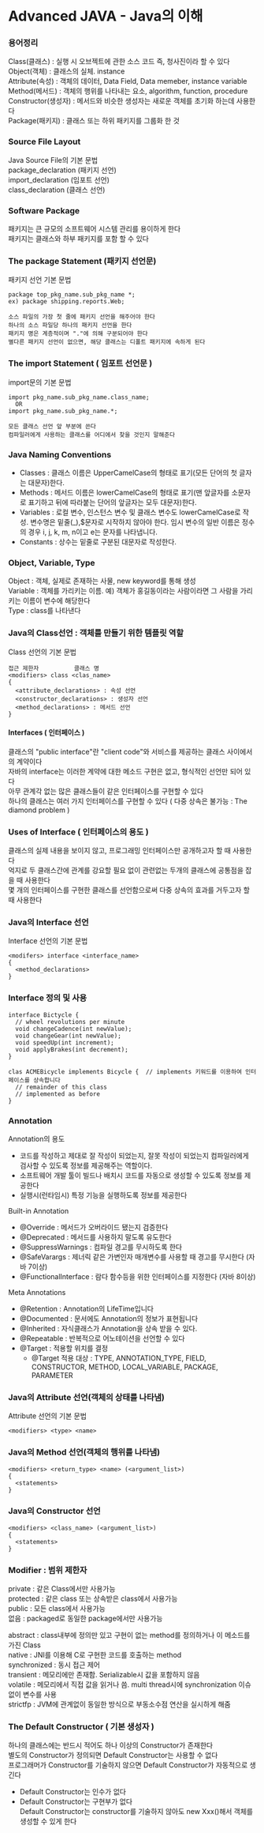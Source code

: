 # Advanced JAVA - Java의 이해
### 용어정리
Class(클래스) : 실행 시 오브젝트에 관한 소스 코드 즉, 청사진이라 할 수 있다  
Object(객체) : 클래스의 실체. instance  
Attribute(속성) : 객체의 데이터, Data Field, Data memeber, instance variable  
Method(메서드) : 객체의 행위를 나타내는 요소, algorithm, function, procedure  
Constructor(생성자) : 메서드와 비슷한 생성자는 새로운 객체를 초기화 하는데 사용한다  
Package(패키지) : 클래스 또는 하위 패키지를 그룹화 한 것  

### Source File Layout
Java Source File의 기본 문법  
package_declaration (패키지 선언)  
import_declaration (임포트 선언)  
class_declaration (클래스 선언)  

### Software Package
패키지는 큰 규모의 소프트웨어 시스템 관리를 용이하게 한다  
패키지는 클래스와 하부 패키지를 포함 할 수 있다  

### The package Statement (패키지 선언문)
패키지 선언 기본 문법
```
package top_pkg_name.sub_pkg_name *;
ex) package shipping.reports.Web;

소스 파일의 가장 첫 줄에 패키지 선언을 해주어야 한다
하나의 소스 파일당 하나의 패키지 선언을 한다
패키지 명은 계층적이며 "."에 의해 구분되어야 한다
별다른 패키지 선언이 없으면, 해당 클래스는 디폴트 패키지에 속하게 된다
```

### The import Statement ( 임포트 선언문 )
import문의 기본 문법
```
import pkg_name.sub_pkg_name.class_name;
  OR
import pkg_name.sub_pkg_name.*;

모든 클래스 선언 앞 부분에 쓴다
컴파일러에게 사용하는 클래스를 어디에서 찾을 것인지 말해준다
```

### Java Naming Conventions
* Classes : 클래스 이름은 UpperCamelCase의 형태로 표기(모든 단어의 첫 글자는 대문자)한다.
* Methods : 메서드 이름은 lowerCamelCase의 형태로 표기(맨 앞글자를 소문자로 표기하고 뒤에 따라붙는 단어의 앞글자는 모두 대문자)한다.
* Variables : 로컬 변수, 인스턴스 변수 및 클래스 변수도 lowerCamelCase로 작성. 변수명은 밑줄(_),$문자로 시작하지 않아야 한다. 임시 변수의 일반 이름은 정수의 경우 i, j, k, m, n이고 e는 문자를 나타냅니다.
* Constants : 상수는 밑줄로 구분된 대문자로 작성한다.


### Object, Variable, Type
Object : 객체, 실제로 존재하는 사물,  new keyword를 통해 생성  
Variable : 객체를 가리키는 이름. 예) 객체가 홍길동이라는 사람이라면 그 사람을 가리키는 이름이 변수에 해당한다  
Type : class를 나타낸다


### Java의 Class선언 : 객체를 만들기 위한 템플릿 역할
Class 선언의 기본 문법
```
접근 제한자          클래스 명
<modifiers> class <clas_name>
{
  <attribute_declarations> : 속성 선언
  <constructor_declarations> : 생성자 선언
  <method_declarations> : 메서드 선언
}
```


#### Interfaces ( 인터페이스 )
클래스의 "public interface"란 "client code"와 서비스를 제공하는 클래스 사이에서의 계약이다  
자바의 interface는 이러한 계약에 대한 메소드 구현은 없고, 형식적인 선언만 되어 있다  
아무 관계각 없는 많은 클래스들이 같은 인터페이스를 구현할 수 있다  
하나의 클래스는 여러 가지 인터페이스를 구현할 수 있다 ( 다중 상속은 불가능 : The diamond problem )


### Uses of Interface ( 인터페이스의 용도 )
클래스의 실제 내용을 보이지 않고, 프로그래밍 인터페이스만 공개하고자 할 때 사용한다  
억지로 두 클래스간에 관계를 강요할 필요 없이 관련없는 두개의 클래스에 공통점을 잡을 때 사용한다  
몇 개의 인터페이스를 구현한 클래스를 선언함으로써 다중 상속의 효과를 거두고자 할 때 사용한다


### Java의 Interface 선언
Interface 선언의 기본 문법
```
<modifers> interface <interface_name>
{
  <method_declarations>
}
```


### Interface 정의 및 사용
```
interface Bictycle {
  // wheel revolutions per minute
  void changeCadence(int newValue);
  void changeGear(int newValue);
  void speedUp(int increment);
  void applyBrakes(int decrement);
}

clas ACMEBicycle implements Bicycle {  // implements 키워드를 이용하여 인터페이스를 상속합니다
  // remainder of this class 
  // implemented as before
}
```


### Annotation 
Annotation의 용도
* 코드를 작성하고 제대로 잘 작성이 되었는지, 잘못 작성이 되었는지 컴파일러에게 검사할 수 있도록 정보를 제공해주는 역할이다.
* 소프트웨어 개발 툴이 빌드나 배치시 코드를 자동으로 생성할 수 있도록 정보를 제공한다
* 실행시(런타임시) 특정 기능을 실행하도록 정보를 제공한다

Built-in Annotation
* @Override : 메서드가 오버라이드 됐는지 검증한다
* @Deprecated : 메서드를 사용하지 말도록 유도한다
* @SuppressWarnings : 컴파일 경고를 무시하도록 한다
* @SafeVarargs : 제너릭 같은 가변인자 매개변수를 사용할 때 경고를 무시한다 (자바 7이상)
* @FunctionalInterface : 람다 함수등을 위한 인터페이스를 지정한다 (자바 8이상)

Meta Annotations
* @Retention : Annotation의 LifeTime입니다
* @Documented : 문서에도 Annotation의 정보가 표현됩니다
* @Inherited : 자식클래스가 Annotation을 상속 받을 수 있다.
* @Repeatable : 반복적으로 어노테이션을 선언할 수 있다
* @Target : 적용할 위치를 결정
  * @Target 적용 대상 : TYPE, ANNOTATION_TYPE, FIELD, CONSTRUCTOR, METHOD, LOCAL_VARIABLE, PACKAGE, PARAMETER


### Java의 Attribute 선언(객체의 상태를 나타냄)
Attribute 선언의 기본 문법
```
<modifiers> <type> <name>
```
### Java의 Method 선언(객체의 행위를 나타냄)
```
<modifiers> <return_type> <name> (<argument_list>)
{
  <statements>
}
```
### Java의 Constructor 선언
```
<modifiers> <class_name> (<argument_list>)
{
  <statements>
}
```


### Modifier : 범위 제한자
private : 같은 Class에서만 사용가능  
protected : 같은 class 또는 상속받은 class에서 사용가능  
public : 모든 class에서 사용가능  
없음 : packaged로 동일한 package에서만 사용가능  

abstract : class내부에 정의만 있고 구현이 없는 method를 정의하거나 이 메소드를 가진 Class  
native : JNI를 이용해 C로 구현한 코드를 호출하는 method  
synchronized : 동시 접근 제어  
transient : 메모리에만 존재함. Serializable시 값을 포함하지 않음  
volatile : 메모리에서 직접 값을 읽거나 씀. multi thread시에 synchronization 이슈 없이 변수를 사용  
strictfp : JVM에 관계없이 동일한 방식으로 부동소수점 연산을 실시하게 해줌  


### The Default Constructor ( 기본 생성자 )
하나의 클래스에는 반드시 적어도 하나 이상의 Constructor가 존재한다  
별도의 Constructor가 정의되면 Default Constructor는 사용할 수 없다  
프로그래머가 Constructor를 기술하지 않으면 Default Constructor가 자동적으로 생긴다  
* Default Constructor는 인수가 없다
* Default Constructor는 구현부가 없다  
Default Constructor는 constructor를 기술하지 않아도 new Xxx()해서 객체를 생성할 수 있게 한다
